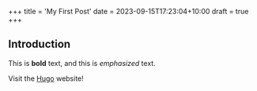 +++
title = 'My First Post'
date = 2023-09-15T17:23:04+10:00
draft = true
+++

## Introduction

This is **bold** text, and this is *emphasized* text.

Visit the [Hugo](https://gohugo.io) website!